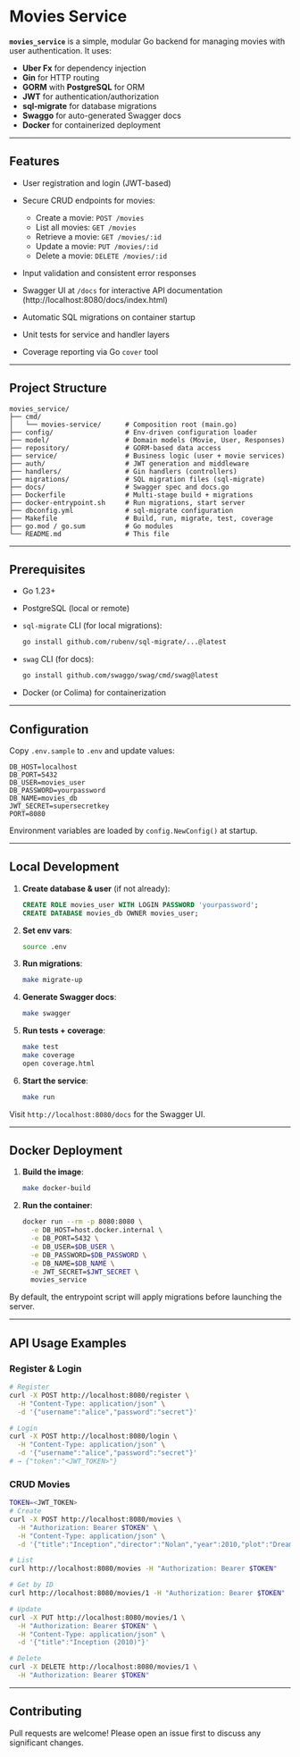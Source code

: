 # Movies Service

**`movies_service`** is a simple, modular Go backend for managing movies with user authentication. It uses:

* **Uber Fx** for dependency injection
* **Gin** for HTTP routing
* **GORM** with **PostgreSQL** for ORM
* **JWT** for authentication/authorization
* **sql-migrate** for database migrations
* **Swaggo** for auto-generated Swagger docs
* **Docker** for containerized deployment

---

## Features

* User registration and login (JWT-based)
* Secure CRUD endpoints for movies:

  * Create a movie: `POST /movies`
  * List all movies: `GET /movies`
  * Retrieve a movie: `GET /movies/:id`
  * Update a movie: `PUT /movies/:id`
  * Delete a movie: `DELETE /movies/:id`
* Input validation and consistent error responses
* Swagger UI at `/docs` for interactive API documentation (http://localhost:8080/docs/index.html)
* Automatic SQL migrations on container startup
* Unit tests for service and handler layers
* Coverage reporting via Go `cover` tool

---

## Project Structure

```text
movies_service/
├── cmd/
│   └── movies-service/      # Composition root (main.go)
├── config/                  # Env-driven configuration loader
├── model/                   # Domain models (Movie, User, Responses)
├── repository/              # GORM-based data access
├── service/                 # Business logic (user + movie services)
├── auth/                    # JWT generation and middleware
├── handlers/                # Gin handlers (controllers)
├── migrations/              # SQL migration files (sql-migrate)
├── docs/                    # Swagger spec and docs.go
├── Dockerfile               # Multi-stage build + migrations
├── docker-entrypoint.sh     # Run migrations, start server
├── dbconfig.yml             # sql-migrate configuration
├── Makefile                 # Build, run, migrate, test, coverage
├── go.mod / go.sum          # Go modules
└── README.md                # This file
```

---

## Prerequisites

* Go 1.23+
* PostgreSQL (local or remote)
* `sql-migrate` CLI (for local migrations):

  ```bash
  go install github.com/rubenv/sql-migrate/...@latest
  ```
* `swag` CLI (for docs):

  ```bash
  go install github.com/swaggo/swag/cmd/swag@latest
  ```
* Docker (or Colima) for containerization

---

## Configuration

Copy `.env.sample` to `.env` and update values:

```env
DB_HOST=localhost
DB_PORT=5432
DB_USER=movies_user
DB_PASSWORD=yourpassword
DB_NAME=movies_db
JWT_SECRET=supersecretkey
PORT=8080
```

Environment variables are loaded by `config.NewConfig()` at startup.

---

## Local Development

1. **Create database & user** (if not already):

   ```sql
   CREATE ROLE movies_user WITH LOGIN PASSWORD 'yourpassword';
   CREATE DATABASE movies_db OWNER movies_user;
   ```
2. **Set env vars**:

   ```bash
   source .env
   ```
3. **Run migrations**:

   ```bash
   make migrate-up
   ```
4. **Generate Swagger docs**:

   ```bash
   make swagger
   ```
5. **Run tests + coverage**:

   ```bash
   make test
   make coverage
   open coverage.html
   ```
6. **Start the service**:

   ```bash
   make run
   ```

Visit `http://localhost:8080/docs` for the Swagger UI.

---

## Docker Deployment

1. **Build the image**:

   ```bash
   make docker-build
   ```
2. **Run the container**:

   ```bash
   docker run --rm -p 8080:8080 \
     -e DB_HOST=host.docker.internal \
     -e DB_PORT=5432 \
     -e DB_USER=$DB_USER \
     -e DB_PASSWORD=$DB_PASSWORD \
     -e DB_NAME=$DB_NAME \
     -e JWT_SECRET=$JWT_SECRET \
     movies_service
   ```

By default, the entrypoint script will apply migrations before launching the server.

---

## API Usage Examples

### Register & Login

```bash
# Register
curl -X POST http://localhost:8080/register \
  -H "Content-Type: application/json" \
  -d '{"username":"alice","password":"secret"}'

# Login
curl -X POST http://localhost:8080/login \
  -H "Content-Type: application/json" \
  -d '{"username":"alice","password":"secret"}'
# → {"token":"<JWT_TOKEN>"}
```

### CRUD Movies

```bash
TOKEN=<JWT_TOKEN>
# Create
curl -X POST http://localhost:8080/movies \
  -H "Authorization: Bearer $TOKEN" \
  -H "Content-Type: application/json" \
  -d '{"title":"Inception","director":"Nolan","year":2010,"plot":"Dream heist"}'

# List
curl http://localhost:8080/movies -H "Authorization: Bearer $TOKEN"

# Get by ID
curl http://localhost:8080/movies/1 -H "Authorization: Bearer $TOKEN"

# Update
curl -X PUT http://localhost:8080/movies/1 \
  -H "Authorization: Bearer $TOKEN" \
  -H "Content-Type: application/json" \
  -d '{"title":"Inception (2010)"}'

# Delete
curl -X DELETE http://localhost:8080/movies/1 \
  -H "Authorization: Bearer $TOKEN"
```

---

## Contributing

Pull requests are welcome! Please open an issue first to discuss any significant changes.

